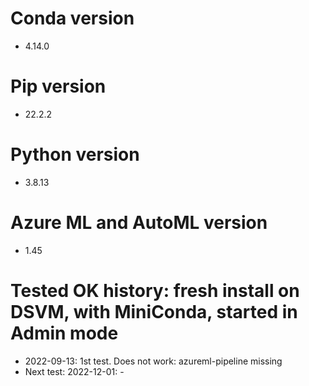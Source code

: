 # Conda version
- 4.14.0
# Pip version
- 22.2.2
# Python version
- 3.8.13
# Azure ML and AutoML version
- 1.45
# Tested OK history: fresh install on DSVM, with MiniConda, started in Admin mode
- 2022-09-13: 1st test. Does not work: azureml-pipeline missing 
- Next test: 2022-12-01: -